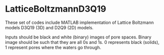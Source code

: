 # LatticeBoltzmannD3Q19

These set of codes include MATLAB implementation of Lattice Boltzmann models D3Q19 (3D) and D2Q9 (2D) models.

Inputs should be black and white (binary) images of pore spaces. Binary image should be such that they are all 0s and 1s. 0 represents black (solids), 1 represent pores where the waters go through.
